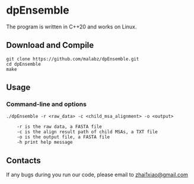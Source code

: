 # dpEnsemble
The program is written in C++20 and works on Linux.
## Download and Compile
```
git clone https://github.com/malabz/dpEnsemble.git
cd dpEnsemble
make
```
## Usage
### Command-line and options
```
./dpEnsemble -r <raw_data> -c <child_msa_alignment> -o <output> 

	-r is the raw data, a FASTA file
	-c is the align result path of child MSAs, a TXT file
	-o is the output file, a FASTA file
	-h print help message
```
## Contacts
If any bugs during you run our code, please email to zhai1xiao@gmail.com

